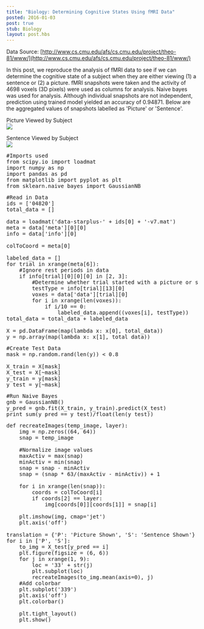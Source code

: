 ```yaml
---
title: "Biology: Determining Cognitive States Using fMRI Data"
posted: 2016-01-03
post: true
stub: Biology
layout: post.hbs
---
```

Data Source: [http://www.cs.cmu.edu/afs/cs.cmu.edu/project/theo-81/www/](http://www.cs.cmu.edu/afs/cs.cmu.edu/project/theo-81/www/)

In this post, we reproduce the analysis of fMRI data to see if we can determine the cognitive state of a subject when they are either viewing (1) a sentence or (2) a picture. fMRI snapshots were taken and the activity of 4698 voxels (3D pixels) were used as columns for analysis. Naive bayes was used for analysis. Although individual snapshots are not independent, prediction using trained model yielded an accuracy of 0.94871. Below are the aggregated values of snapshots labelled as 'Picture' or 'Sentence'.

Picture Viewed by Subject  
![]({{assets}}/images/BrainsP.png)

Sentence Viewed by Subject  
![]({{assets}}/images/BrainS.png)


<pre>
#Imports used
from scipy.io import loadmat
import numpy as np
import pandas as pd
from matplotlib import pyplot as plt
from sklearn.naive_bayes import GaussianNB
</pre>

<pre>
#Read in Data
ids = ['04820']
total_data = []

data = loadmat('data-starplus-' + ids[0] + '-v7.mat')
meta = data['meta'][0][0]
info = data['info'][0]

colToCoord = meta[0]

labeled_data = []
for trial in xrange(meta[6]):
    #Ignore rest periods in data
    if info[trial][0][0][0] in [2, 3]:
        #Determine whether trial started with a picture or sentence
        testType = info[trial][13][0]
        voxes = data['data'][trial][0]
        for i in xrange(len(voxes)):
            if i/10 == 0:
                labeled_data.append((voxes[i], testType))
total_data = total_data + labeled_data

X = pd.DataFrame(map(lambda x: x[0], total_data))
y = np.array(map(lambda x: x[1], total_data))
</pre>

<pre>
#Create Test Data
mask = np.random.rand(len(y)) < 0.8

X_train = X[mask]
X_test = X[~mask]
y_train = y[mask]
y_test = y[~mask]
</pre>

<pre>
#Run Naive Bayes
gnb = GaussianNB()
y_pred = gnb.fit(X_train, y_train).predict(X_test)
print sum(y_pred == y_test)/float(len(y_test))
</pre>

<pre>
def recreateImages(temp_image, layer):
    img = np.zeros((64, 64))
    snap = temp_image

    #Normalize image values
    maxActiv = max(snap)
    minActiv = min(snap)
    snap = snap - minActiv
    snap = (snap * 63/(maxActiv - minActiv)) + 1

    for i in xrange(len(snap)):
        coords = colToCoord[i]
        if coords[2] == layer:
            img[coords[0]][coords[1]] = snap[i]

    plt.imshow(img, cmap='jet')
    plt.axis('off')

translation = {'P': 'Picture Shown', 'S': 'Sentence Shown'}
for i in ['P', 'S']:
    to_img = X_test[y_pred == i]
    plt.figure(figsize = (6, 6))
    for j in xrange(1, 9):
        loc = '33' + str(j)
        plt.subplot(loc)
        recreateImages(to_img.mean(axis=0), j)
    #Add colorbar
    plt.subplot('339')
    plt.axis('off')
    plt.colorbar()

    plt.tight_layout()
    plt.show()
</pre>
